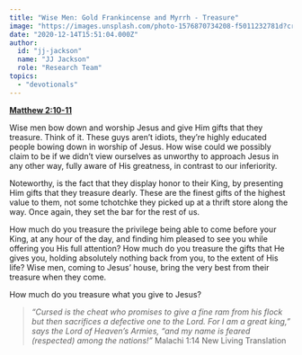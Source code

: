 ```yaml
---
title: "Wise Men: Gold Frankincense and Myrrh - Treasure"
image: "https://images.unsplash.com/photo-1576870734208-f5011232781d?crop=entropy&amp;cs=srgb&amp;fm=jpg&amp;ixid=MXw5NjYxfDB8MXxzZWFyY2h8M3x8d2lzZW1lbnxlbnwwfHx8&amp;ixlib=rb-1.2.1&amp;q=85"
date: "2020-12-14T15:51:04.000Z"
author:
  id: "jj-jackson"
  name: "JJ Jackson"
  role: "Research Team"
topics:
  - "devotionals"
---
```

[**Matthew 2:10-11**][1]

Wise men bow down and worship Jesus and give Him gifts that they treasure. Think of it. These guys aren’t idiots, they’re highly educated people bowing down in worship of Jesus. How wise could we possibly claim to be if we didn’t view ourselves as unworthy to approach Jesus in any other way, fully aware of His greatness, in contrast to our inferiority.

Noteworthy, is the fact that they display honor to their King, by presenting Him gifts that they treasure dearly.  These are the finest gifts of the highest value to them, not some tchotchke they picked up at a thrift store along the way. Once again, they set the bar for the rest of us.

How much do you treasure the privilege being able to come before your King, at any hour of the day, and finding him pleased to see you while offering you His full attention? How much do you treasure the gifts that He gives you, holding absolutely nothing back from you, to the extent of His life? Wise men, coming to Jesus’ house, bring the very best from their treasure when they come.

How much do you treasure what you give to Jesus?

> _“Cursed is the cheat who promises to give a fine ram from his flock but then sacrifices a defective one to the Lord. For I am a great king,” says the Lord of Heaven’s Armies, “and my name is feared (respected) among the nations!”_  Malachi 1:14 New Living Translation

[1]: https://www.biblegateway.com/passage/?search=Matthew+2%3A10-11&version=NLT
